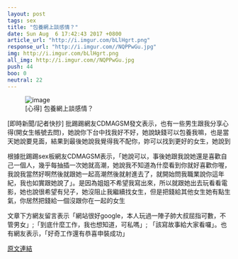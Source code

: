```yaml
---
layout: post
tags: sex
title: "包養網上談感情？"
date: Sun Aug  6 17:42:43 2017 +0800
article_url: "http://i.imgur.com/bLlHgrt.png"
response_url: "http://i.imgur.com//NQPPwGu.jpg"
img: http://i.imgur.com/bLlHgrt.png
all_img: http://i.imgur.com//NQPPwGu.jpg
push: 44
boo: 0
neutral: 22
---
```


<figure>
<img src="http://i.imgur.com/bLlHgrt.png" alt="image">
<figcaption>
[心得] 包養網上談感情？
</figcaption>
</figure>



[即時新聞/記者快抄] 批踢踢網友CDMAGSM發文表示，也有一些男生跟我分享心得(開女生帳號去問)，她說你下台中找我好不好，她說缺錢可以包養我嘛，也是當天她說要見面，結果到最後她說我覺得我不配你，妳可以找到更好的女生，她說到

根據批踢踢sex板網友CDMAGSM表示，「她說可以，事後她跟我說她還是喜歡自己一個人，幾乎每抽插一次她就高潮，她說我不知道為什麼看到你就好喜歡你喔，我說我當然好啊然後就跟她一起高潮然後就射進去了，就開始問我職業說你這年紀，我也如實跟她說了」。是因為姐姐不希望我寫出來，所以就跟她出去玩看看電影，她也說很希望有兒子，她沒阻止我繼續找女生，但是把錢給其他女生她有點生氣，你居然把錢給一個沒跟你在一起的女生

文章下方網友留言表示「網站很好google，本人玩過一陣子帥大叔屈指可數，不管男女」;「到底什麼工作，我也想知道，可私嗎」; 「該寫故事給大家看囉」。也有網友表示，「好奇工作還有恭喜申裝成功」

<a href = "https://www.ptt.cc/bbs/sex/M.1502012566.A.F3F.html">原文連結</a>

